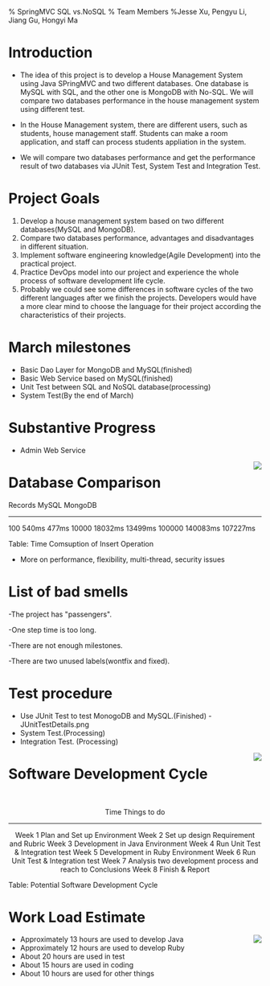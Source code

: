 % SpringMVC SQL vs.NoSQL
% Team Members
%Jesse Xu, Pengyu Li, Jiang Gu, Hongyi Ma




# Introduction
- The idea of this project is to develop a House Management System using Java SPringMVC and two different databases. One database is MySQL with SQL, and the other one is MongoDB with No-SQL. We will compare two databases performance in the house management system using different test.

- In the House Management system, there are different users, such as students, house management staff. Students can make a room application, and staff can process students appliation in the system.

- We will compare two databases performance and get the performance result of two databases via JUnit Test, System Test and Integration Test.

# Project Goals
1. Develop a house management system based on two different databases(MySQL and MongoDB).
2. Compare two databases performance, advantages and disadvantages in different situation.
3. Implement software engineering knowledge(Agile Development) into the practical project.
4. Practice DevOps model into our project and experience the whole process of software development life cycle. 
5. Probably we could see some differences in software cycles of the two different languages after we finish the projects. Developers would have a more clear mind to choose the language for their project according the characteristics of their projects.


# March milestones
- Basic Dao Layer for MongoDB and MySQL(finished)
- Basic Web Service based on MySQL(finished)
- Unit Test between SQL and NoSQL database(processing)
- System Test(By the end of March)
   
# Substantive Progress

- Admin Web Service
<img src="../img/screenshots.png" align=right>


# Database Comparison 

Records      MySQL         MongoDB
--------   -----------    -------------------
100          540ms          477ms
10000      18032ms        13499ms
100000    140083ms       107227ms

 Table: Time Comsuption of Insert Operation 

- More on performance, flexibility, multi-thread, security issues



# List of bad smells
-The project has "passengers".

-One step time is too long.

-There are not enough milestones.

-There are two unused labels(wontfix and fixed).

# Test procedure
- Use JUnit Test to test MonogoDB and MySQL.(Finished)
-JUnitTestDetails.png
- System Test.(Processing)
- Integration Test. (Processing)
<img align=right src="../img/JUnitTestDetails.png">

# Software Development Cycle

<br>
<center>

  Time      Things to do
---------   -------------------------------------
   Week 1     Plan and Set up Environment
   Week 2     Set up design Requirement and Rubric
   Week 3     Development in Java Environment
   Week 4     Run Unit Test & Integration test
   Week 5     Development in Ruby Environment
   Week 6     Run Unit Test & Integration test
   Week 7     Analysis two development process and reach to Conclusions
   Week 8     Finish &  Report
</center>

Table:  Potential Software Development Cycle

# Work Load Estimate

<img align=right src="../img/plot/plot1.png">

- Approximately 13 hours are used to develop Java
- Approximately 12 hours are used to develop Ruby
- About 20 hours are used in test
- About 15 hours are used in coding
- About 10 hours are used for other things

